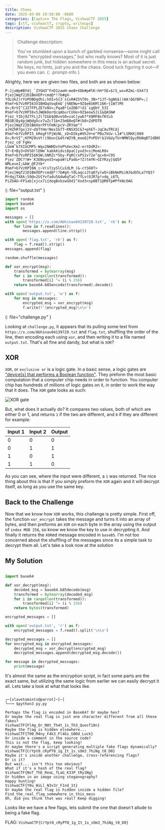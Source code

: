```yaml
---
title: Chaos
date: 2025-03-06 19:59:00 -0600
categories: [Capture The Flags, VishwaCTF 2025]
tags: [ctf, vishwactf, crypto, writeups]
description: VishwaCTF 2025 Chaos Challenge
---
```


> Challenge description:
>
> You've stumbled upon a bunch of garbled nonsense—some might call them "encrypted messages," but who really knows? Most of it is just random junk, but hidden somewhere in this mess is an actual secret. No keys, no hints, just you and the chaos. Good luck figuring it out—if you even can.
{: .prompt-info }

Alrighty, here we are given two files, and both are as shown below:

```
P-JjxWp#BYd|_`ZYGH3^FnD1zaeH-me0+X8b#p#lK~hH*5E=$(S_wx=RZmL~SX4?3
Pjez}Wqf2}D1BmXEPrcmd@*!?b#gX-YdLUkZ)rYoPDBDgOhi;hOI=S{3`s{xR#ZS%T0s_3N>*1JT~SgWG$|)AA!Q&YBP=;|
R%mf+b7VzRPI63VIBHQqVoqEmU`j%NENw+9Z$e6U6Ml16K~{1W7)Mt
O<;RrVI^{JZ7FPLZE7xNV=;PqaB*{aIDB?!d1`igQbY_53I
R%mf+b7VzRPI6v5JW@kDerQcqAburCUUe>9Z$eow5Ji1&QASN#
Pjez_YIbj9Z7FLjZ(?I&b$@0veS0=zaC|ywb7*XQMFBxfKtLG
RB3B)By4pjW@dgXcx7uZc71bnI5mB8eQ7#(b8>ZdPDTR
Pjez}Wqf2}D1BmXerPFtFmN(pcV~ZRY&m^?a(HZhR7gxj1V~d$TtHe!NexI&TT~KNSX5C&7+phET~JqCAuTRCdj
R%mf+b7VzRPI5_kRegFtPjWzNL_sD<DSky#XhJV+e^PBu7kUv-L1#^LSRHX|089
O<;RrVI^;KFM29sVt!|9bun{&dtrWZYB_mxeQ|PnPDV!$1V&UyTUrNMNlQyzRbNqBT2dBKR9Ia|0{
Pjez_cO`FgHv
LUeW`b7XIGCMP5-Wqx2NWHDxYeP%XecXm2-ertDdRZ<-
S7~E+By3<OVSO!lENm`kabkKidvi8paC|yxd3<s|MomLR8v
R%mf+b7VzRPI5$KSW;SNRZc*5by-PqRCrxPS1v72e^qc=6>C9S
Pjez`ZDC?!W+`K3ENoyed3<wpaW!LPad&+?Z)tmYK~GIYRzy}$Q5F
NMLeveI;&kW_@F2Yb*
R%mf+b7VzRPI6N_c~V(sTzySlCu1dLM_(&-ctS60T>
Pjez}Wqf2}D1BmXEPrcmd@*!?b#gX-YdLaqczJtq07y(wO+iBkNeMziNJ&dU5La7YQ3?
MrdqjTXAk;S9@=2U{Yvfadu5$dw6qTaC~TfLv(OJR7p!vdq_i6TL
PiZbAU~FP1ab|xjcx7i{dogBvbzwGOd1^Xod3<sp0BT1@R0Tp#PfkNcOAG
```
{: file="output.txt" }

```python
import random
import base64
import os

messages = []
with open('https://x.com/Abhinav04139720.txt', 'rb') as f:
    for line in f.readlines():
        messages.append(line.strip())

with open('flag.txt', 'rb') as f:
    flag = f.read().strip()
messages.append(flag)

random.shuffle(messages)

def xor_encrypt(msg):
    transformed = bytearray(msg)
    for i in range(len(transformed)):
        transformed[i] ^= (i % 256)  
    return base64.b85encode(transformed).decode() 

with open('output.txt', 'w') as f:
    for msg in messages:
        encrypted_msg = xor_encrypt(msg)
        f.write(f'{encrypted_msg}\n\n')

```
{: file="challenge.py" }

Looking at `challenge.py`, it appears that its pulling some text from `https://x.com/Abhinav04139720.txt` and `flag.txt`, shuffling the order of the line, then encoding each using `xor`, and then writing it to a file named `output.txt`. That's all fine and dandy, but what is `XOR`?

## XOR

`XOR`, or `exclusive or` is a logic gate. In a basic sense, a logic gates are ["device[s] that performs a Boolean function"](https://en.wikipedia.org/wiki/Logic_gate). They preform the most basic computation that a computer chip needs in order to function. You computer chip has hundreds of millions of logic gates on it, in order to work the way that it does. The `XOR` gate looks as such:

![XOR gate](https://graphicmaths.com/img/computer-science/logic/combining-logic-gates/xor-create-gate.png)

But, what does it actually do? It compares two values, both of which are either 0 or 1, and returns `1` if the two are different, and `0` if they are different for example:

| Input 1 | Input 2 | Output |
| -- | -- | -- |
| 0 | 0 | 0 |
| 0 | 1 | 1 |
| 1 | 0 | 1 |
| 1 | 1 | 0 |

As you can see, where the input were different, a `1` was returned. The nice thing about this is that if you simply preform the `XOR` again and it will decrypt itself, as long as you use the same key.

## Back to the Challenge

Now that we know how `XOR` works, this challenge is pretty simple. First off, the function `xor_encrypt` takes the message and turns it into an array of bytes, and then preforms an `XOR` on each byte in the array using the output of `index MOD 256`, so know we know the key to use in decrypting it. And finally it returns the `XOR`ed message encoded in `base85`. I'm not too concerned about the shuffling of the messages since its a simple task to decrypt them all. Let's take a look now at the solution

## My Solution

```python

import base64

def xor_decrypt(msg):
    decoded_msg = base64.b85decode(msg)
    transformed = bytearray(decoded_msg)
    for i in range(len(transformed)):
        transformed[i] ^= (i % 256)
    return bytes(transformed)

encrypted_messages = []

with open('output.txt', 'r') as f:
    encrypted_messages = f.read().split('\n\n')

decrypted_messages = []
for encrypted_msg in encrypted_messages:
    decrypted_msg = xor_decrypt(encrypted_msg)
    decrypted_messages.append(decrypted_msg.decode())

for message in decrypted_messages:
    print(message)

```

It's almost the same as the encryption script, in fact some parts are the exact same, but utilizing the same logic from earlier we can easily decrypt it all. Lets take a look at what that looks like.

```terminal

┌─[slavetomints@parrot]─[~]
└──╼ $python3 py.py 

Perhaps the flag is encoded in Base64? Or maybe hex?
Or maybe the real flag is just one character different from all these fakes?
VishwaCTF{Fl4g_Or_N0t_Th4t_1s_Th3_QuesT10n}
Maybe the flag is hidden elsewhere...
VishwaCTF{T00_M4ny_F4k3_Fl4Gs_G00d_Luck}
Or inside a comment in the source code?
This is not the flag, keep looking!
Or maybe there's a script generating multiple fake flags dynamically?
VishwaCTF{CrYpt0_cRyPT0_1g_It_1s_sOm3_7hiNg_t0_D0}
Maybe it's inside another challenge, cross-referencing flags?
Or is it?
But wait... isn't this too obvious?
What if it's a hash of the real flag?
VishwaCTF{NoT_ThE_ReaL_fLaG_K33P_tRy1Ng}
Or hidden in an image using steganography?
Happy hunting!
VishwaCTF{Y0u_WiLl_N3v3r_F1nd_1t}
Or maybe the real flag is hidden inside a hidden file?
Find_the_real_flag_somewhere_in_this_mess
Oh, did you think that was real? Keep digging!
```

Looks like we have a few flags, lets submit the one that doesn't allude to being a fake flag.

FLAG: `VishwaCTF{CrYpt0_cRyPT0_1g_It_1s_sOm3_7hiNg_t0_D0}`